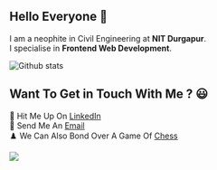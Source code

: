 ## Hello Everyone 👋

I am a neophite in Civil Engineering at **NIT Durgapur**.</br> 
I specialise in **Frontend Web Development**.</br>

![Github stats](https://github-readme-stats.vercel.app/api?username=TheInvincibleLearner&theme=highcontrast&show_icons=true&count_private=true)

## Want To Get in Touch With Me ? :smiley:</br>
🔭 Hit Me Up On [LinkedIn](https://www.linkedin.com/in/aritro-ghosh-246920201/)</br>
:email: Send Me An [Email](mailto:aritroghosh4@gmail.com)</br>
♟️ We Can Also Bond Over A Game Of [Chess](https://friend.chess.com/R2hP)</br>



![](https://komarev.com/ghpvc/?username=TheInvincibleLearner&color=green)
